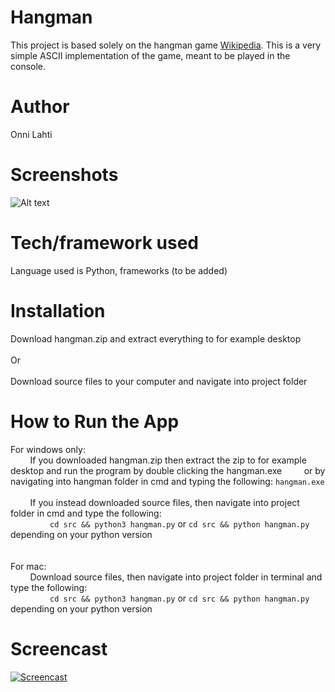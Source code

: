 # Hangman

This project is based solely on the hangman game [Wikipedia](https://en.wikipedia.org/wiki/Hangman_(game)). This is a very simple ASCII implementation of the game, meant to be played in the console.

# Author

Onni Lahti

# Screenshots

![Alt text](https://i.imgur.com/r8Wm7vu.png "Application game won screen.")

# Tech/framework used

Language used is Python, frameworks (to be added)

# Installation

Download hangman.zip and extract everything to for example desktop <br />
<br />
Or <br />
<br />
Download source files to your computer and navigate into project folder

# How to Run the App

For windows only: <br />
&nbsp;&nbsp;&nbsp;&nbsp;&nbsp;&nbsp;&nbsp;&nbsp;If you downloaded hangman.zip then extract the zip to for example desktop and run the program by double clicking the hangman.exe 
&nbsp;&nbsp;&nbsp;&nbsp;&nbsp;&nbsp;&nbsp;&nbsp;or by navigating into hangman folder in cmd and typing the following: ``` hangman.exe ```
<br />
<br />
&nbsp;&nbsp;&nbsp;&nbsp;&nbsp;&nbsp;&nbsp;&nbsp;If you instead downloaded source files, then navigate into project folder in cmd and type the following: <br />
&nbsp;&nbsp;&nbsp;&nbsp;&nbsp;&nbsp;&nbsp;&nbsp;&nbsp;&nbsp;&nbsp;&nbsp;&nbsp;&nbsp;&nbsp;&nbsp;``cd src && python3 hangman.py`` or ``cd src && python hangman.py`` depending on your python version
<br />
<br />
<br />
For mac: <br />
&nbsp;&nbsp;&nbsp;&nbsp;&nbsp;&nbsp;&nbsp;&nbsp;Download source files, then navigate into project folder in terminal and type the following: <br />
&nbsp;&nbsp;&nbsp;&nbsp;&nbsp;&nbsp;&nbsp;&nbsp;&nbsp;&nbsp;&nbsp;&nbsp;&nbsp;&nbsp;&nbsp;&nbsp;``cd src && python3 hangman.py`` or ``cd src && python hangman.py`` depending on your python version

# Screencast

[![Screencast](https://img.youtube.com/vi/2CTqg_e51BU/0.jpg)](https://www.youtube.com/watch?v=2CTqg_e51BU)

